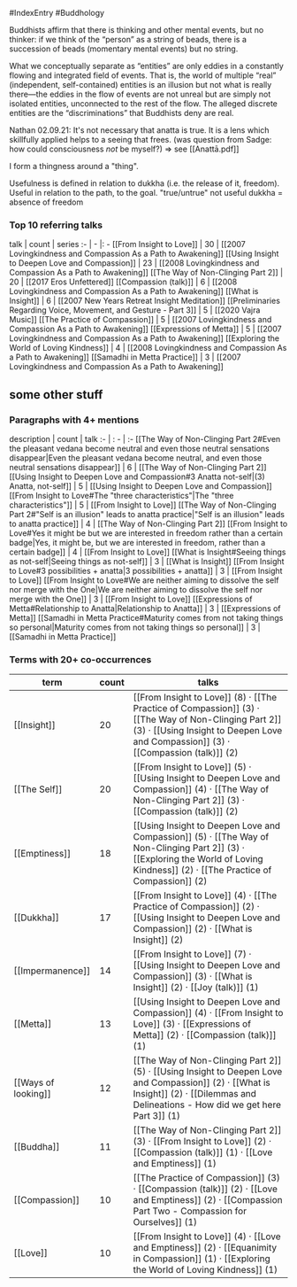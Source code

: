 #IndexEntry #Buddhology

Buddhists affirm that there is thinking and other mental events, but no thinker: if we think of the “person” as a string of beads, there is a succession of beads (momentary mental events) but no string.

What we conceptually separate as “entities” are only eddies in a constantly flowing and integrated field of events. That is, the world of multiple “real” (independent, self-contained) entities is an illusion but not what is really there—the eddies in the flow of events are not unreal but are simply not isolated entities, unconnected to the rest of the flow. The alleged discrete entities are the “discriminations” that Buddhists deny are real.

Nathan 02.09.21: It's not necessary that anatta is true. It is a lens which skillfully applied helps to a seeing that frees. (was question from Sadge: how could consciousness _not_ be myself?) => see [[Anattā.pdf]]

I form a thingness around a "thing".

Usefulness is defined in relation to dukkha (i.e. the release of it, freedom). Useful in relation to the path, to the goal.
"true/untrue" not useful
dukkha = absence of freedom

### Top 10 referring talks
talk | count | series
:- | - |: -
[[From Insight to Love]] | 30 | [[2007 Lovingkindness and Compassion As a Path to Awakening]]
[[Using Insight to Deepen Love and Compassion]] | 23 | [[2008 Lovingkindness and Compassion As a Path to Awakening]]
[[The Way of Non-Clinging Part 2]] | 20 | [[2017 Eros Unfettered]]
[[Compassion (talk)]] | 6 | [[2008 Lovingkindness and Compassion As a Path to Awakening]]
[[What is Insight]] | 6 | [[2007 New Years Retreat Insight Meditation]]
[[Preliminaries Regarding Voice, Movement, and Gesture - Part 3]] | 5 | [[2020 Vajra Music]]
[[The Practice of Compassion]] | 5 | [[2007 Lovingkindness and Compassion As a Path to Awakening]]
[[Expressions of Metta]] | 5 | [[2007 Lovingkindness and Compassion As a Path to Awakening]]
[[Exploring the World of Loving Kindness]] | 4 | [[2008 Lovingkindness and Compassion As a Path to Awakening]]
[[Samadhi in Metta Practice]] | 3 | [[2007 Lovingkindness and Compassion As a Path to Awakening]]

## some other stuff

### Paragraphs with 4+ mentions
description | count | talk
:- | : - | :-
[[The Way of Non-Clinging Part 2#Even the pleasant vedana become neutral and even those neutral sensations disappear\|Even the pleasant vedana become neutral, and even those neutral sensations disappear]] | 6 | [[The Way of Non-Clinging Part 2]]
[[Using Insight to Deepen Love and Compassion#3 Anatta not-self\|(3) Anatta, not-self]] | 5 | [[Using Insight to Deepen Love and Compassion]]
[[From Insight to Love#The "three characteristics"\|The "three characteristics"]] | 5 | [[From Insight to Love]]
[[The Way of Non-Clinging Part 2#"Self is an illusion" leads to anatta practice\|"Self is an illusion" leads to anatta practice]] | 4 | [[The Way of Non-Clinging Part 2]]
[[From Insight to Love#Yes it might be but we are interested in freedom rather than a certain badge\|Yes, it might be, but we are interested in freedom, rather than a certain badge]] | 4 | [[From Insight to Love]]
[[What is Insight#Seeing things as not-self\|Seeing things as not-self]] | 3 | [[What is Insight]]
[[From Insight to Love#3 possibilities + anatta\|3 possibilities + anatta]] | 3 | [[From Insight to Love]]
[[From Insight to Love#We are neither aiming to dissolve the self nor merge with the One\|We are neither aiming to dissolve the self nor merge with the One]] | 3 | [[From Insight to Love]]
[[Expressions of Metta#Relationship to Anatta\|Relationship to Anatta]] | 3 | [[Expressions of Metta]]
[[Samadhi in Metta Practice#Maturity comes from not taking things so personal\|Maturity comes from not taking things so personal]] | 3 | [[Samadhi in Metta Practice]]

### Terms with 20+ co-occurrences
term | count | talks
-|-|-
[[Insight]] | 20 | <span class="counts">[[From Insight to Love]] (8) · [[The Practice of Compassion]] (3) · [[The Way of Non-Clinging Part 2]] (3) · [[Using Insight to Deepen Love and Compassion]] (3) · [[Compassion (talk)]] (2)</span> 
[[The Self]] | 20 | <span class="counts">[[From Insight to Love]] (5) · [[Using Insight to Deepen Love and Compassion]] (4) · [[The Way of Non-Clinging Part 2]] (3) · [[Compassion (talk)]] (2)</span> 
[[Emptiness]] | 18 | <span class="counts">[[Using Insight to Deepen Love and Compassion]] (5) · [[The Way of Non-Clinging Part 2]] (3) · [[Exploring the World of Loving Kindness]] (2) · [[The Practice of Compassion]] (2)</span> 
[[Dukkha]] | 17 | <span class="counts">[[From Insight to Love]] (4) · [[The Practice of Compassion]] (2) · [[Using Insight to Deepen Love and Compassion]] (2) · [[What is Insight]] (2)</span> 
[[Impermanence]] | 14 | <span class="counts">[[From Insight to Love]] (7) · [[Using Insight to Deepen Love and Compassion]] (3) · [[What is Insight]] (2) · [[Joy (talk)]] (1)</span> 
[[Metta]] | 13 | <span class="counts">[[Using Insight to Deepen Love and Compassion]] (4) · [[From Insight to Love]] (3) · [[Expressions of Metta]] (2) · [[Compassion (talk)]] (1)</span> 
[[Ways of looking]] | 12 | <span class="counts">[[The Way of Non-Clinging Part 2]] (5) · [[Using Insight to Deepen Love and Compassion]] (2) · [[What is Insight]] (2) · [[Dilemmas and Delineations - How did we get here Part 3]] (1)</span> 
[[Buddha]] | 11 | <span class="counts">[[The Way of Non-Clinging Part 2]] (3) · [[From Insight to Love]] (2) · [[Compassion (talk)]] (1) · [[Love and Emptiness]] (1)</span> 
[[Compassion]] | 10 | <span class="counts">[[The Practice of Compassion]] (3) · [[Compassion (talk)]] (2) · [[Love and Emptiness]] (2) · [[Compassion Part Two - Compassion for Ourselves]] (1)</span> 
[[Love]] | 10 | <span class="counts">[[From Insight to Love]] (4) · [[Love and Emptiness]] (2) · [[Equanimity in Compassion]] (1) · [[Exploring the World of Loving Kindness]] (1)</span> 

